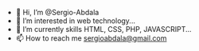 - 👋 Hi, I’m @Sergio-Abdala
- 👀 I’m interested in web technology...
- 🌱 I’m currently skills HTML, CSS, PHP, JAVASCRIPT...
- 📫 How to reach me sergioabdala@gmail.com

<!---
Sergio-Abdala/Sergio-Abdala is a ✨ special ✨ repository because its `README.md` (this file) appears on your GitHub profile.
You can click the Preview link to take a look at your changes.
--->
